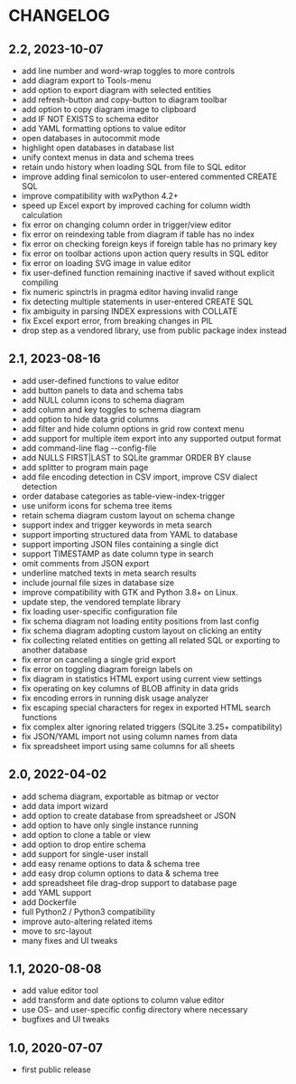 CHANGELOG
=========

2.2, 2023-10-07
---------------
- add line number and word-wrap toggles to more controls
- add diagram export to Tools-menu
- add option to export diagram with selected entities
- add refresh-button and copy-button to diagram toolbar
- add option to copy diagram image to clipboard
- add IF NOT EXISTS to schema editor
- add YAML formatting options to value editor
- open databases in autocommit mode
- highlight open databases in database list
- unify context menus in data and schema trees
- retain undo history when loading SQL from file to SQL editor
- improve adding final semicolon to user-entered commented CREATE SQL
- improve compatibility with wxPython 4.2+
- speed up Excel export by improved caching for column width calculation
- fix error on changing column order in trigger/view editor
- fix error on reindexing table from diagram if table has no index
- fix error on checking foreign keys if foreign table has no primary key
- fix error on toolbar actions upon action query results in SQL editor
- fix error on loading SVG image in value editor
- fix user-defined function remaining inactive if saved without explicit compiling
- fix numeric spinctrls in pragma editor having invalid range
- fix detecting multiple statements in user-entered CREATE SQL
- fix ambiguity in parsing INDEX expressions with COLLATE
- fix Excel export error, from breaking changes in PIL
- drop step as a vendored library, use from public package index instead


2.1, 2023-08-16
---------------
- add user-defined functions to value editor
- add button panels to data and schema tabs
- add NULL column icons to schema diagram
- add column and key toggles to schema diagram
- add option to hide data grid columns
- add filter and hide column options in grid row context menu
- add support for multiple item export into any supported output format
- add command-line flag --config-file
- add NULLS FIRST|LAST to SQLite grammar ORDER BY clause
- add splitter to program main page
- add file encoding detection in CSV import, improve CSV dialect detection
- order database categories as table-view-index-trigger
- use uniform icons for schema tree items
- retain schema diagram custom layout on schema change
- support index and trigger keywords in meta search
- support importing structured data from YAML to database
- support importing JSON files containing a single dict
- support TIMESTAMP as date column type in search
- omit comments from JSON export
- underline matched texts in meta search results
- include journal file sizes in database size
- improve compatibility with GTK and Python 3.8+ on Linux.
- update step, the vendored template library
- fix loading user-specific configuration file
- fix schema diagram not loading entity positions from last config
- fix schema diagram adopting custom layout on clicking an entity
- fix collecting related entities on getting all related SQL or exporting to another database
- fix error on canceling a single grid export
- fix error on toggling diagram foreign labels on
- fix diagram in statistics HTML export using current view settings
- fix operating on key columns of BLOB affinity in data grids
- fix encoding errors in running disk usage analyzer
- fix escaping special characters for regex in exported HTML search functions
- fix complex alter ignoring related triggers (SQLite 3.25+ compatibility)
- fix JSON/YAML import not using column names from data
- fix spreadsheet import using same columns for all sheets


2.0, 2022-04-02
---------------
- add schema diagram, exportable as bitmap or vector
- add data import wizard
- add option to create database from spreadsheet or JSON
- add option to have only single instance running
- add option to clone a table or view
- add option to drop entire schema
- add support for single-user install
- add easy rename options to data & schema tree
- add easy drop column options to data & schema tree
- add spreadsheet file drag-drop support to database page
- add YAML support
- add Dockerfile
- full Python2 / Python3 compatibility
- improve auto-altering related items
- move to src-layout
- many fixes and UI tweaks


1.1, 2020-08-08
---------------
- add value editor tool
- add transform and date options to column value editor
- use OS- and user-specific config directory where necessary
- bugfixes and UI tweaks


1.0, 2020-07-07
---------------
- first public release
